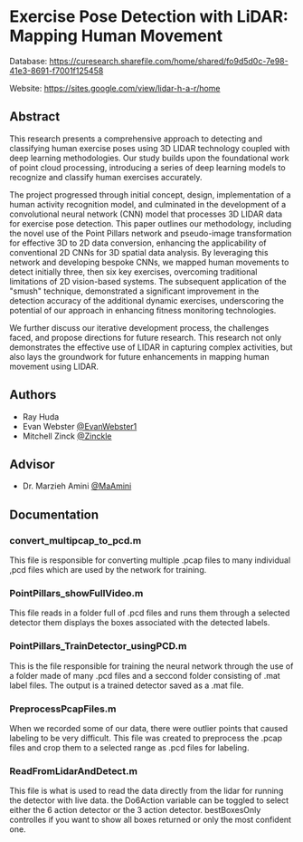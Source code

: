 
# Exercise Pose Detection with LiDAR: Mapping Human Movement

Database: https://curesearch.sharefile.com/home/shared/fo9d5d0c-7e98-41e3-8691-f7001f125458

Website: https://sites.google.com/view/lidar-h-a-r/home

## Abstract

This research presents a comprehensive approach to detecting and classifying human exercise poses using 3D LIDAR technology coupled with deep learning methodologies. Our study builds upon the foundational work of point cloud processing, introducing a series of deep learning models to recognize and classify human exercises accurately. 

The project progressed through initial concept, design, implementation of a human activity recognition model, and culminated in the development of a convolutional neural network (CNN) model that processes 3D LIDAR data for exercise pose detection. This paper outlines our methodology, including the novel use of the Point Pillars network and pseudo-image transformation for effective 3D to 2D data conversion, enhancing the applicability of conventional 2D CNNs for 3D spatial data analysis. By leveraging this network and developing bespoke CNNs, we mapped human movements to detect initially three, then six key exercises, overcoming traditional limitations of 2D vision-based systems. The subsequent application of the "smush" technique, demonstrated a significant improvement in the detection accuracy of the additional dynamic exercises, underscoring the potential of our approach in enhancing fitness monitoring technologies. 

We further discuss our iterative development process, the challenges faced, and propose directions for future research. This research not only demonstrates the effective use of LIDAR in capturing complex activities, but also lays the groundwork for future enhancements in mapping human movement using LIDAR.

## Authors

- Ray Huda
- Evan Webster [@EvanWebster1](https://www.github.com/EvanWebster1)
- Mitchell Zinck [@Zinckle](https://www.github.com/Zinckle)

## Advisor
- Dr. Marzieh Amini [@MaAmini](https://www.github.com/MaAmini)

## Documentation

### convert_multipcap_to_pcd.m
This file is responsible for converting multiple .pcap files to many individual ,pcd files which are used by the network for training.

### PointPillars_showFullVideo.m
This file reads in a folder full of .pcd files and runs them through a selected detector them displays the boxes associated with the detected labels.

### PointPillars_TrainDetector_usingPCD.m
This is the file responsible for training the neural network through the use of a folder made of many .pcd files and a seccond folder consisting of .mat label files. The output is a trained detector saved as a .mat file.

### PreprocessPcapFiles.m
When we recorded some of our data, there were outlier points that caused labeling to be very difficult. This file was created to preprocess the .pcap files and crop them to a selected range as .pcd files for labeling.

### ReadFromLidarAndDetect.m
This file is what is used to read the data directly from the lidar for running the detector with live data. the Do6Action variable can be toggled to select either the 6 action detector or the 3 action detector. bestBoxesOnly controlles if you want to show all boxes returned or only the most confident one.
